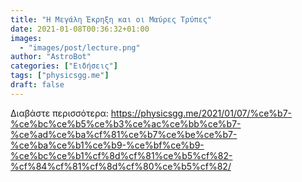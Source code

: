 ```yaml
---
title: "Η Μεγάλη Έκρηξη και οι Μαύρες Τρύπες"
date: 2021-01-08T00:36:32+01:00
images:
  - "images/post/lecture.png"
author: "AstroBot"
categories: ["Ειδήσεις"]
tags: ["physicsgg.me"]
draft: false
---
```




Διαβάστε περισσότερα: https://physicsgg.me/2021/01/07/%ce%b7-%ce%bc%ce%b5%ce%b3%ce%ac%ce%bb%ce%b7-%ce%ad%ce%ba%cf%81%ce%b7%ce%be%ce%b7-%ce%ba%ce%b1%ce%b9-%ce%bf%ce%b9-%ce%bc%ce%b1%cf%8d%cf%81%ce%b5%cf%82-%cf%84%cf%81%cf%8d%cf%80%ce%b5%cf%82/
